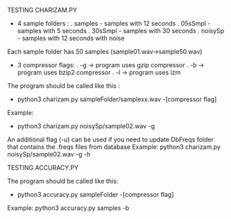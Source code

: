 TESTING CHARIZAM.PY

- 4 sample folders : 
  . samples - samples with 12 seconds
  . 05sSmpl - samples with 5 seconds
  . 30sSmpl - samples with 30 seconds 
  . noisySp -  samples with 12 seconds with noise

Each sample folder has 50 samples (sample01.wav->sample50.wav)

- 3 compressor flags:
  . -g -> program uses gzip compressor
  . -b -> program uses bzip2 compressor
  . -l -> program uses lzm

The program should be called like this :
- python3 charizam.py sampleFolder/samplexx.wav -[compressor flag]

Example:
- python3 charizam.py noisySp/sample02.wav -g

An additional flag (-u) can be used if you need to update DbFreqs folder that contains the .freqs files from database
Example:  python3 charizam.py noisySp/sample02.wav -g -h

TESTING ACCURACY.PY

The program should be called like this: 
- python3 accuracy.py sampleFolder -[compressor flag]

Example: python3 accuracy.py samples -b

